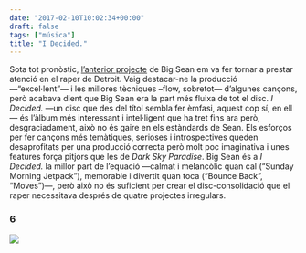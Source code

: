 ```yaml
---
date: "2017-02-10T10:02:34+00:00"
draft: false
tags: ["música"]
title: "I Decided."
---
```

<!-- more -->

Sota tot pronòstic, [l’anterior projecte](http://enricllonch.com/post/112348954629/dark-sky-paradise) de Big Sean em va fer tornar a prestar atenció en el raper de Detroit. Vaig destacar-ne la producció —“excel·lent”— i les millores tècniques –flow, sobretot— d’algunes cançons, però acabava dient que Big Sean era la part més fluixa de tot el disc. *I Decided.* —un disc que des del títol sembla fer èmfasi, aquest cop sí, en ell— és l’àlbum més interessant i intel·ligent que ha tret fins ara però, desgraciadament, això no és gaire en els estàndards de Sean. Els esforços per fer cançons més temàtiques, serioses i introspectives queden desaprofitats per una producció correcta però molt poc imaginativa i unes features força pitjors que les de *Dark Sky Paradise*. Big Sean és a *I Decided.* la millor part de l’equació —calmat i melancòlic quan cal (“Sunday Morning Jetpack”), memorable i divertit quan toca (“Bounce Back”, “Moves”)—, però això no és suficient per crear el disc-consolidació que el raper necessitava després de quatre projectes irregulars. 

### 6

<img id="splashFade" src="https://68.media.tumblr.com/fcb3c0d6f34f3d6be217493397979020/tumblr_ol5lebqnL11u00ofno1_1280.png">